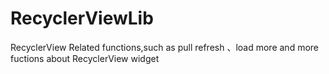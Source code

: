 # RecyclerViewLib
RecyclerView Related functions,such as pull refresh 、load more and more fuctions about RecyclerView widget
